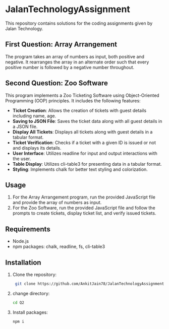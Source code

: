 # JalanTechnologyAssignment

This repository contains solutions for the coding assignments given by Jalan Technology.

## First Question: Array Arrangement

The program takes an array of numbers as input, both positive and negative. It rearranges the array in an alternate order such that every positive number is followed by a negative number throughout.

## Second Question: Zoo Software

This program implements a Zoo Ticketing Software using Object-Oriented Programming (OOP) principles. It includes the following features:

- **Ticket Creation**: Allows the creation of tickets with guest details including name, age.
- **Saving to JSON File**: Saves the ticket data along with all guest details in a JSON file.
- **Display All Tickets**: Displays all tickets along with guest details in a tabular format.
- **Ticket Verification**: Checks if a ticket with a given ID is issued or not and displays its details.
- **User Interface**: Utilizes readline for input and output interactions with the user.
- **Table Display**: Utilizes cli-table3 for presenting data in a tabular format.
- **Styling**: Implements chalk for better text styling and colorization.

## Usage

1. For the Array Arrangement program, run the provided JavaScript file and provide the array of numbers as input.
2. For the Zoo Software, run the provided JavaScript file and follow the prompts to create tickets, display ticket list, and verify issued tickets.

## Requirements

- Node.js
- npm packages: chalk, readline, fs, cli-table3

## Installation

1. Clone the repository:
   ```bash
    git clone https://github.com/AnkitJain78/JalanTechnologyAssignment.git

2. change directory:
   ```bash
   cd Q2
4. Install packages:
   ```bash
   npm i

